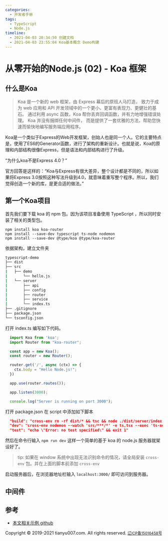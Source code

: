 ```yaml
---
categories:
  - 开发者手册
tags:
  - TypeScript
  - Node.js
timeline:
  - 2021-04-03 20:34:50 创建文档
  - 2021-04-03 23:55:04 Koa基本概念 Demo构建
---
```


# 从零开始的Node.js (02) - Koa 框架

## 什么是Koa
> Koa 是一个新的 web 框架，由 Express 幕后的原班人马打造， 致力于成为 web 应用和 API 开发领域中的一个更小、更富有表现力、更健壮的基石。 通过利用 async 函数，Koa 帮你丢弃回调函数，并有力地增强错误处理。 Koa 并没有捆绑任何中间件， 而是提供了一套优雅的方法，帮助您快速而愉快地编写服务端应用程序。

Koa是一个类似于Express的Web开发框架，创始人也是同一个人。它的主要特点是，使用了ES6的Generator函数，进行了架构的重新设计。也就是说，Koa的原理和内部结构很像Express，但是语法和内部结构进行了升级。

“为什么koa不是Express 4.0？”

官方回答是这样的：“Koa与Express有很大差异，整个设计都是不同的，所以如果将Express 3.0按照这种写法升级到4.0，就意味着重写整个程序。所以，我们觉得创造一个新的库，是更合适的做法。”

## 第一个Koa项目

首先我们要下载 koa 的 npm 包。因为该项目准备使用 TypeScript ，所以同时安装了相关的类型包。

```shell
npm install koa koa-router
npm install --save-dev typescript ts-node nodemon
npm install --save-dev @type/koa @type/koa-router
```

依据架构，建立文件夹

```bash
typescript-demo
├── dist
├── src
|   ├── demo
|       └── hello.js
|   └── server
|       ├── api
|       ├── config
|       ├── router
|       ├── service
|       └── index.ts
├── .gitignore
├── package.json
└── tsconfig.json
```

打开 index.ts 编写如下代码。

```ts
  import Koa from 'koa';
  import Router from "koa-router";

  const app = new Koa();
  const router = new Router();

  router.get('/', async (ctx) => {
    ctx.body = "Hello Node.js!";
  })

  app.use(router.routes());

  app.listen(3000);

  console.log("Server is running on port 3000");
```

打开 package.json 在 script 中添加如下脚本

```json
  "build": "cross-env rm -rf dist/* && tsc && node ./dist/server/index.js",
  "dev": "cross-env nodemon --watch 'src/***/*' -e ts,tsx --exec 'ts-node' ./src/server/index.ts",
  "test": "echo \"Error: no test specified\" && exit 1"
```

然后在命令行输入 `npm run dev` 这样一个简单的基于 koa 的 node.js 服务器就架设好了。

>tip: 如果在 window 系统中出现无法识别命令的情况，请全局安装 `cross-env` 包。并在上面的脚本前添加 `cross-env`

启动服务器后，在浏览器地址栏输入 `localhost:3000/` 即可访问到服务器。

## 中间件

## 参考
- [本文相关示例 github](https://github.com/tianyu666/typescript-demo)


<footer>
  <nav class="navbar-fixed-bottom text-center navbar-default">
    <text style="font-size: 14px;">Copyright © 2019-2021 tianyu007.com. All rights reserved. </text>
    <a href="https://beian.miit.gov.cn" style="font-size: 12px;">辽ICP备15016458号</a>
    <script type="text/javascript">
      var cnzz_protocol = (("https:" == document.location.protocol) ? "https://" : "http://");
      document.write(unescape("%3Cspan id='cnzz_stat_icon_1258928019'%3E%3C/span%3E%3Cscript src='" + cnzz_protocol + "s11.cnzz.com/z_stat.php%3Fid%3D1258928019%26show%3Dpic' type='text/javascript'%3E%3C/script%3E"));
    </script>
  </nav>
</footer>
